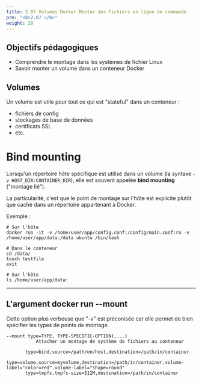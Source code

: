 ```yaml
---
title: 2.07 Volumes Docker Monter des fichiers en ligne de commande
pre: "<b>2.07 </b>"
weight: 20
---
```


## Objectifs pédagogiques
  - Comprendre le montage dans les systèmes de fichier Linux
  - Savoir monter un volume dans un conteneur Docker


## Volumes

Un volume est utile pour tout ce qui est "stateful" dans un conteneur :

* fichiers de config
* stockages de base de données
* certificats SSL
* etc.

# Bind mounting

Lorsqu'un répertoire hôte spécifique est utilisé dans un volume (la syntaxe `-v HOST_DIR:CONTAINER_DIR`), elle est souvent appelée **bind mounting** ("montage lié").

La particularité, c'est que le point de montage sur l'hôte est explicite plutôt que caché dans un répertoire appartenant à Docker.

Exemple :

```shell
# Sur l'hôte
docker run -it -v /home/user/app/config.conf:/config/main.conf:ro -v /home/user/app/data:/data ubuntu /bin/bash

# Dans le conteneur
cd /data/
touch testfile
exit

# Sur l'hôte
ls /home/user/app/data:
```

---

## L'argument docker run --mount

Cette option plus verbeuse que "-v" est préconisée car elle permet de bien spécifier les types de points de montage.

```shell
--mount type=TYPE, TYPE-SPECIFIC-OPTION[,...]
           Attacher un montage de système de fichiers au conteneur
           
       type=bind,source=/path/on/host,destination=/path/in/container
       type=volume,source=myvolume,destination=/path/in/container,volume-label="color=red",volume-label="shape=round"
       type=tmpfs,tmpfs-size=512M,destination=/path/in/container

```
